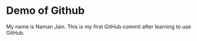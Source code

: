 # Demo of Github
My name is Naman Jain.
This is my first GitHub commit after learning to use GitHub.

